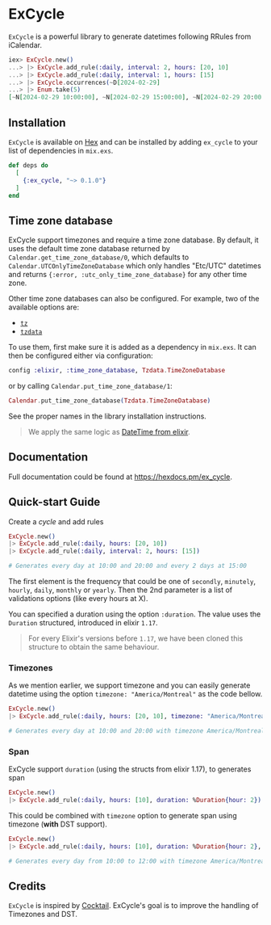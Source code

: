 # ExCycle

`ExCycle` is a powerful library to generate datetimes following RRules from iCalendar.

```elixir
iex> ExCycle.new()
...> |> ExCycle.add_rule(:daily, interval: 2, hours: [20, 10]
...> |> ExCycle.add_rule(:daily, interval: 1, hours: [15]
...> |> ExCycle.occurrences(~D[2024-02-29]
...> |> Enum.take(5)
[~N[2024-02-29 10:00:00], ~N[2024-02-29 15:00:00], ~N[2024-02-29 20:00:00], ~N[2024-03-01 15:00:00], ~N[2024-03-02 10:00:00]]
```

## Installation

`ExCycle` is available on [Hex](https://hex.pm/packages/ex_cycle) and can be installed
by adding `ex_cycle` to your list of dependencies in `mix.exs`.

```elixir
def deps do
  [
    {:ex_cycle, "~> 0.1.0"}
  ]
end
```

## Time zone database

ExCycle support timezones and require a time zone database.
By default, it uses the default time zone database returned by
`Calendar.get_time_zone_database/0`, which defaults to
`Calendar.UTCOnlyTimeZoneDatabase` which only handles "Etc/UTC"
datetimes and returns `{:error, :utc_only_time_zone_database}`
for any other time zone.

Other time zone databases can also be configured. For example,
two of the available options are:

* [`tz`](https://hexdocs.pm/tz/)
* [`tzdata`](https://hexdocs.pm/tzdata/)

To use them, first make sure it is added as a dependency in `mix.exs`.
It can then be configured either via configuration:

```elixir
config :elixir, :time_zone_database, Tzdata.TimeZoneDatabase
```

or by calling `Calendar.put_time_zone_database/1`:

```elixir
Calendar.put_time_zone_database(Tzdata.TimeZoneDatabase)
```

See the proper names in the library installation instructions.

> We apply the same logic as [DateTime from elixir](https://hexdocs.pm/elixir/DateTime.html).

## Documentation

Full documentation could be found at <https://hexdocs.pm/ex_cycle>.

## Quick-start Guide

Create a *cycle* and add rules

```elixir
ExCycle.new()
|> ExCycle.add_rule(:daily, hours: [20, 10])
|> ExCycle.add_rule(:daily, interval: 2, hours: [15])

# Generates every day at 10:00 and 20:00 and every 2 days at 15:00
```

The first element is the frequency that could be one of `secondly`, `minutely`, `hourly`,
`daily`, `monthly` or `yearly`. Then the 2nd parameter is a list of validations options
(like every hours at X).

You can specified a duration using the option `:duration`. The value uses the `Duration` structured, introduced
in elixir `1.17`.

> For every Elixir's versions before `1.17`, we have been cloned this structure to obtain the same behaviour.


### Timezones

As we mention earlier, we support timezone and you can easily generate datetime using the option `timezone: "America/Montreal"` as the code bellow.

```elixir
ExCycle.new()
|> ExCycle.add_rule(:daily, hours: [20, 10], timezone: "America/Montreal")

# Generates every day at 10:00 and 20:00 with timezone America/Montreal
```

### Span

ExCycle support `duration` (using the structs from elixir 1.17), to generates span

```elixir
ExCycle.new()
|> ExCycle.add_rule(:daily, hours: [10], duration: %Duration{hour: 2})
```

This could be combined with `timezone` option to generate span using timezone (**with** DST support).

```elixir
ExCycle.new()
|> ExCycle.add_rule(:daily, hours: [10], duration: %Duration{hour: 2}, timezone: "America/Montreal")

# Generates every day from 10:00 to 12:00 with timezone America/Montreal
```

## Credits

`ExCycle` is inspired by [Cocktail](https://github.com/peek-travel/cocktail). ExCycle's goal is to improve the handling of Timezones and DST.
